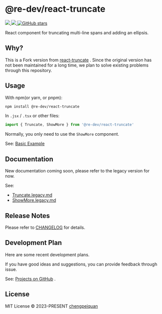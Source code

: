 # @re-dev/react-truncate

<p>
  <a href='https://www.npmjs.com/package/@re-dev/react-truncate'>
    <img src="https://img.shields.io/npm/v/@re-dev/react-truncate?color=f43f5e&label=npm" />
  </a>
  <a href="https://www.npmjs.com/package/@re-dev/react-truncate" target="__blank">
    <img src="https://img.shields.io/npm/dt/@re-dev/react-truncate?color=f43f5e&label=downloads" />
  </a>
  <!-- <a href="https://paka.dev/npm/@re-dev/react-truncate" target="__blank">
    <img src="https://img.shields.io/static/v1?label=&message=docs%20%26%20demos&color=f43f5e" />
  </a> -->
  <a href="https://github.com/remanufacturing/react-truncate" target="__blank">
    <img alt="GitHub stars" src="https://img.shields.io/github/stars/remanufacturing/react-truncate?style=social" />
  </a>
</p>

React component for truncating multi-line spans and adding an ellipsis.

## Why?

This is a Fork version from [react-truncate](https://github.com/pablosichert/react-truncate) . Since the original version has not been maintained for a long time, we plan to solve existing problems through this repository.

## Usage

With npm(or yarn, or pnpm):

```bash
npm install @re-dev/react-truncate
```

In `.jsx` / `.tsx` or other files:

```ts
import { Truncate, ShowMore } from '@re-dev/react-truncate'
```

Normally, you only need to use the `ShowMore` component.

See: [Basic Example](https://truncate.js.org/examples/basic/)

## Documentation

New documentation coming soon, please refer to the legacy version for now.

See:

- [Truncate.legacy.md](https://github.com/remanufacturing/react-truncate/blob/main/docs/Truncate.legacy.md)
- [ShowMore.legacy.md](https://github.com/remanufacturing/react-truncate/blob/main/docs/ShowMore.legacy.md)

## Release Notes

Please refer to [CHANGELOG](https://github.com/remanufacturing/react-truncate/blob/main/CHANGELOG.md) for details.

## Development Plan

Here are some recent development plans.

If you have good ideas and suggestions, you can provide feedback through issue.

See: [Projects on GitHub](https://github.com/orgs/remanufacturing/projects/1) .

## License

MIT License © 2023-PRESENT [chengpeiquan](https://github.com/chengpeiquan)
